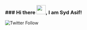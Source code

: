 ### ### Hi there <img src="https://raw.githubusercontent.com/MartinHeinz/MartinHeinz/master/wave.gif" width="30px">, I am Syd Asif!
![Twitter Follow](https://img.shields.io/twitter/follow/SydAsif78?style=social)
<!--
**SydAsif/SydAsif** is a ✨ _special_ ✨ repository because its `README.md` (this file) appears on your GitHub profile.

Associate Engineer
Computer Networking 7+ experience
Now learning Network Automation

